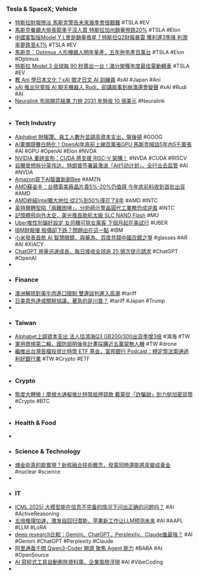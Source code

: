 ### Tesla & SpaceX; Vehicle
- [特斯拉財報慘淡 馬斯克警告未來幾季會很艱難](https://news.cnyes.com/news/id/6074803) #TSLA #EV
- [馬斯克餐廳大排長龍車子沒人買 特斯拉加州銷量慘跌20%](https://news.cnyes.com/news/id/6074645) #TSLA #Elon
- [中國客製版Model Y L會是銷量救星？特斯拉Q2財報暴雷 獲利連3季降 利潤率更跌至4.1%](https://news.cnyes.com/news/id/6075421) #TSLA #EV
- [馬斯克：Optimus 人形機器人明年量產，五年拚年產百萬台](https://technews.tw/2025/07/24/tesla-optimus-2026-mass-production/) #TSLA #Elon #Optimus
- [特斯拉 Model 3 全球每 90 秒賣出一台！滿分榮獲年度最佳電動轎車](https://electrify.tw/model-3-global-sales-milestone/) #TSLA #EV
- [教 Ani 學日本文化？xAI 徵才日文 AI 訓練員](https://technews.tw/2025/07/23/xai-openly-recruiting-japanese-ai-trainers/) #xAI #Japan #Ani
- [xAI 推出兒童版 AI 聊天機器人 Rudi，卻講故事到崩潰還會變聲](https://technews.tw/2025/07/24/rudi/) #xAI #Rudi #AI
- [Neuralink 布局開花結果 力拚 2031 年營收 10 億美元](https://technews.tw/2025/07/24/neuralink-sees-1-billion-of-revenue-by-2031-in-vast-expansion/) #Neuralink
-
- ### Tech Industry
- [Alphabet 財報讚、員工人數升並調高資本支出，盤後揚](https://finance.technews.tw/2025/07/24/alphabet-announces-second-quarter-2025-results/) #GOOG
- [AI軍備競賽白熱化！OpenAI年底前上線百萬張GPU 馬斯克喊話5年內5千萬張](https://news.cnyes.com/news/id/6074582) #AI #GPU #OpenAI #Elon #NVDA
- [NVIDIA 重磅宣布：CUDA 將支援 RISC-V 架構！](https://www.techbang.com/posts/124412-nvidia-cuda-support-risc-v) #NVDA #CUDA #RISCV
- [自曝曾想拆分英伟达，特朗普签署最激进「AI行动计划」，全行业去监管](https://www.jiqizhixin.com/articles/2025-07-24-6) #AI #NVDA
- [Amazon買下AI裝置新創Bee](https://www.ithome.com.tw/news/170223) #AMZN
- [AMD蘇姿丰：台積電美廠晶片貴5%-20%仍值得 今年底前料收到首批出貨](https://news.cnyes.com/news/id/6074768) #AMD
- [AMD終結Intel獨大地位 從2%到50%僅花了8年](https://news.xfastest.com/amd/153487/amd-intel-server-cpu/) #AMD #INTC
- [英特爾轉型陷「兩難困境」，分析師示警晶圓代工業務恐成逆風](https://technews.tw/2025/07/24/foreign-investors-see-intel-lip-bu-tan/) #INTC
- [記憶體飛向外太空，美光推首款航太級 SLC NAND Flash](https://technews.tw/2025/07/24/micro-launches-space-qualified-nand/) #MU
- [Uber推性別偏好設定 女司機可挑女乘客 下個月起在美試行](https://news.cnyes.com/news/id/6074773) #UBER
- [IBM財報優 股價卻下跌？問題出在這一點](https://news.cnyes.com/news/id/6075253) #IBM
- [小米發表首款 AI 智慧眼鏡，與華為、百度共競中國百鏡之爭](https://technews.tw/2025/07/24/xiaomi-launches-its-first-ai-smart-glasses/) #glasses #AR #AI #XIACY
- [ChatGPT 用量迅速成長，每日接收全球逾 25 億次提示請求](https://technews.tw/2025/07/23/openai-says-chatgpt-users-send-more-than-2-5-billion-prompts-each-day-globally/) #ChatGPT #OpenAI
-
- ### Finance
- [澳洲解除對美牛肉進口限制 雙邊談判進入高潮](https://news.cnyes.com/news/id/6074794) #tariff
- [日美意外達成關稅協議，著急的是川普？](https://zh.cn.nikkei.com/politicsaeconomy/investtrade/59454-2025-07-24-09-31-04.html) #tariff #Japan #Trump
-
- ### Taiwan
- [Alphabet上調資本支出 法人估鴻海Q3 GB200/300出貨季增3倍](https://news.cnyes.com/news/id/6075333) #鴻海 #TW
- [軍用商規第二輪，國防部明後年計畫採購近五萬架無人機](https://technews.tw/2025/07/23/taiwan-defense-ministry-is-planning-to-buy-48750-more-drones/) #TW #drone
- [繼推出台灣首檔投資比特幣 ETF 基金，富邦銀行 Podcast：穩定幣法案通過利好銀行業](https://abmedia.io/taipei-fubon-bank-podcast-act) #TW #Crypto #ETF
-
- ### Crypto
- [態度大轉彎！摩根大通擬推比特幣抵押貸款 戴蒙從「詐騙說」到力挺加密貨幣](https://news.cnyes.com/news/id/6074581) #Crypto #BTC
-
- ### Health & Food
-
- ### Science & Technology
- [煉金術真的能實現？新核融合技術概念，發電同時還能將汞變成黃金](https://technews.tw/2025/07/24/chrysopoeia-alchemy-nuclear-transmutation-marathon-fusion/) #nuclear #science
-
- ### IT
- [ICML 2025| 大模型能在信息不完备的情况下问出正确的问题吗？](https://www.jiqizhixin.com/articles/2025-07-24-8) #AI #ActiveReasoning
- [五倍推理加速，激发自回归潜能，苹果新工作让LLM预测未来](https://www.jiqizhixin.com/articles/2025-07-24-9) #AI #AAPL #LLM #LoRA
- [deep research比較：Gemini、ChatGPT、Perplexity、Claude誰最強？](https://www.bnext.com.tw/article/83955/202507-ai-report-battle) #AI #Gemini #ChatGPT #Perplexity #Claude
- [阿里通義千問 Qwen3-Coder 開源 聚焦 Agent 能力](https://technews.tw/2025/07/23/qwen3-coder-open-source/) #BABA #AI #OpenSource
- [AI 寫程式工具自動刪除資料庫，企業風險浮現](https://infosecu.technews.tw/2025/07/24/vibe-coding-service-replit-deleted-production-database/) #AI #VibeCoding
-